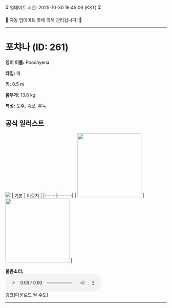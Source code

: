 
⏳ 업데이트 시간: 2025-10-30 16:45:06 (KST) ⏳

🤖 자동 업데이트 봇에 의해 관리됩니다! 🤖

---

# 포챠나 (ID: 261)
**영어 이름:** Poochyena

**타입:** 악

**키:** 0.5 m

**몸무게:** 13.6 kg

**특성:** 도주, 속보, 주눅

## 공식 일러스트
![](https://raw.githubusercontent.com/PokeAPI/sprites/master/sprites/pokemon/other/official-artwork/261.png)
| 기본 | 이로치 |
|:----:|:------:|
| <img src="http://play.pokemonshowdown.com/sprites/ani/poochyena.gif" width="200"> | <img src="http://play.pokemonshowdown.com/sprites/ani-shiny/poochyena.gif" width="200"> |

**울음소리:**<br><audio controls src="https://raw.githubusercontent.com/PokeAPI/cries/main/cries/pokemon/latest/261.ogg"></audio><br> [링크(다운로드 될 수도)](https://raw.githubusercontent.com/PokeAPI/cries/main/cries/pokemon/latest/261.ogg)


---
